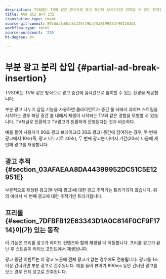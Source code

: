```yaml
---
description: TVSDK는 TV와 같은 방식으로 광고 중간에 실시간으로 참여할 수 있는 환경을 제공합니다.
title: 부분 광고 분리 삽입
translation-type: tm+mt
source-git-commit: 89bdda1d4bd5c126f19ba75a819942df901183d1
workflow-type: tm+mt
source-wordcount: '236'
ht-degree: 0%

---
```



# 부분 광고 분리 삽입 {#partial-ad-break-insertion}

TVSDK는 TV와 같은 방식으로 광고 중간에 실시간으로 참여할 수 있는 환경을 제공합니다.

부분 광고 나누기 삽입 기능을 사용하면 클라이언트가 중간 롤 내에서 라이브 스트림을 시작하는 경우 해당 중간 롤 내에서 재생이 시작되는 TV와 같은 경험을 모방할 수 있습니다. TV채널로 전환하고 TV광고가 원활하게 진행된다는 것과 비슷하다.

예를 들어 사용자가 90초 광고 브레이크(3 30초 광고) 중간에 참여하는 경우, 두 번째 광고에서 10초(즉, 광고 나누기로 40초), 두 번째 광고는 나머지 기간(20초) 다음에 세 번째 광고를 재생합니다.

## 광고 추적 {#section_03AFAEAA8DA44399952DC51C5E12951E}

부분적으로 재생된 광고(두 번째 광고)에 대한 광고 추적기는 트리거되지 않습니다. 위의 예에서 세 번째 광고에 대한 추적기만 트리거됩니다.

## 프리롤 {#section_7DFBFB12E63343D1A0C614F0CF9F1714}이(가) 있는 동작

이 기능은 프리롤 광고가 라이브 컨텐츠와 함께 재생될 때 작동합니다. 프리롤 광고가 끝난 후 스트림이 라이브 포인트에서 재생됩니다.

광고 중단 이벤트는 이 광고 노출에 전체 광고가 없는 경우에도 전송됩니다. 광고를 1초 이상 건너뛰면 부분 광고로 간주됩니다. 예를 들어 뷰어가 800ms 동안 건너뛴 광고를 보는 경우 전체 광고로 간주됩니다.